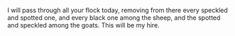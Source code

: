 I will pass through all your flock today, removing from there every speckled and spotted one, and every black one among the sheep, and the spotted and speckled among the goats. This will be my hire.
